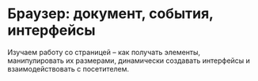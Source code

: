 # Браузер: документ, события, интерфейсы

Изучаем работу со страницей – как получать элементы, манипулировать их размерами, динамически создавать интерфейсы и взаимодействовать с посетителем.
